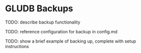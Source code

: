 # GLUDB Backups

TODO: describe backup functionality

TODO: reference configuration for backup in config.md

TODO: show a brief example of backing up, complete with setup instructions
